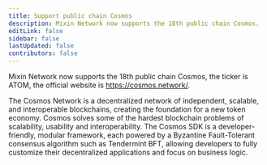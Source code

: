 ```yaml
---
title: Support public chain Cosmos
description: Mixin Network now supports the 18th public chain Cosmos.
editLink: false
sidebar: false
lastUpdated: false
contributors: false
---
```


Mixin Network now supports the 18th public chain Cosmos, the ticker is ATOM, the official website is https://cosmos.network/.

The Cosmos Network is a decentralized network of independent, scalable, and interoperable blockchains, creating the foundation for a new token economy. Cosmos solves some of the hardest blockchain problems of scalability, usability and interoperability. The Cosmos SDK is a developer-friendly, modular framework, each powered by a Byzantine Fault-Tolerant consensus algorithm such as Tendermint BFT, allowing developers to fully customize their decentralized applications and focus on business logic.